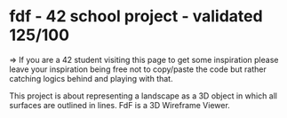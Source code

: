 # fdf - 42 school project - validated 125/100

=> If you are a 42 student visiting this page to get some inspiration please leave your inspiration being free not to copy/paste the code but rather catching logics behind and playing with that.

This project is about representing a landscape as a 3D object
in which all surfaces are outlined in lines. FdF is a 3D Wireframe Viewer.
